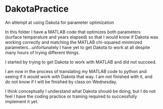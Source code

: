 # DakotaPractice
An attempt at using Dakota for parameter optimization

<p> In this folder I have a MATLAB code that optimizes both parameters (surface temperature and years elapsed) so that I would know if Dakota was working correctly and matching the MATLAB chi-squared minimized parameters...unfortunately I have yet to get Dakota to work at all despite many hours of trying different things. </p>
<p> I started by trying to get Dakota to work with MATLAB and did not succeed. </p>
<p> I am now in the process of translating my MATLAB code to python and seeing if it would work with Dakota that way. I am not finished with it, and do not know if I will be finished by class on Wednesday. </p>
<p> I think conceptually I understand what Dakota should be doing, but I do not feel I have the coding practice or training required to successfully implement it yet.</p>
